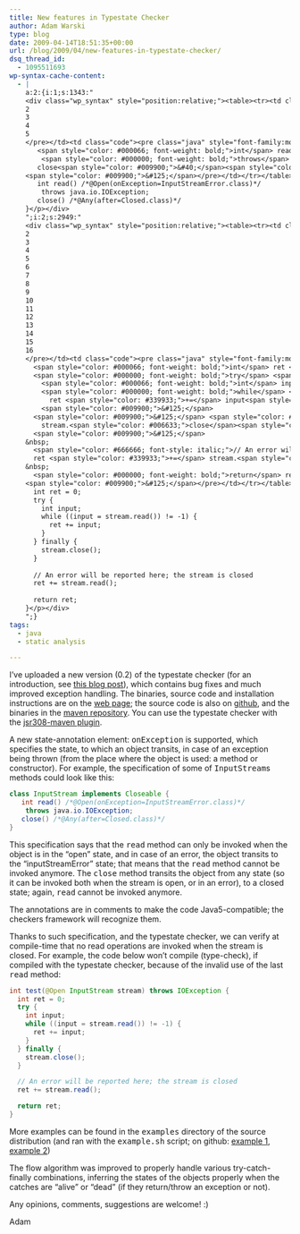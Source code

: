 ```yaml
---
title: New features in Typestate Checker
author: Adam Warski
type: blog
date: 2009-04-14T18:51:35+00:00
url: /blog/2009/04/new-features-in-typestate-checker/
dsq_thread_id:
  - 1095511693
wp-syntax-cache-content:
  - |
    a:2:{i:1;s:1343:"
    <div class="wp_syntax" style="position:relative;"><table><tr><td class="line_numbers"><pre>1
    2
    3
    4
    5
    </pre></td><td class="code"><pre class="java" style="font-family:monospace;"><span style="color: #000000; font-weight: bold;">class</span> <span style="color: #003399;">InputStream</span> <span style="color: #000000; font-weight: bold;">implements</span> Closeable <span style="color: #009900;">&#123;</span>
       <span style="color: #000066; font-weight: bold;">int</span> read<span style="color: #009900;">&#40;</span><span style="color: #009900;">&#41;</span> <span style="color: #666666; font-style: italic;">/*@Open(onException=InputStreamError.class)*/</span> 
        <span style="color: #000000; font-weight: bold;">throws</span> java.<span style="color: #006633;">io</span>.<span style="color: #003399;">IOException</span><span style="color: #339933;">;</span>
       close<span style="color: #009900;">&#40;</span><span style="color: #009900;">&#41;</span> <span style="color: #666666; font-style: italic;">/*@Any(after=Closed.class)*/</span>
    <span style="color: #009900;">&#125;</span></pre></td></tr></table><p class="theCode" style="display:none;">class InputStream implements Closeable {
       int read() /*@Open(onException=InputStreamError.class)*/ 
        throws java.io.IOException;
       close() /*@Any(after=Closed.class)*/
    }</p></div>
    ";i:2;s:2949:"
    <div class="wp_syntax" style="position:relative;"><table><tr><td class="line_numbers"><pre>1
    2
    3
    4
    5
    6
    7
    8
    9
    10
    11
    12
    13
    14
    15
    16
    </pre></td><td class="code"><pre class="java" style="font-family:monospace;"><span style="color: #000066; font-weight: bold;">int</span> test<span style="color: #009900;">&#40;</span>@Open <span style="color: #003399;">InputStream</span> stream<span style="color: #009900;">&#41;</span> <span style="color: #000000; font-weight: bold;">throws</span> <span style="color: #003399;">IOException</span> <span style="color: #009900;">&#123;</span>
      <span style="color: #000066; font-weight: bold;">int</span> ret <span style="color: #339933;">=</span> <span style="color: #cc66cc;">0</span><span style="color: #339933;">;</span>
      <span style="color: #000000; font-weight: bold;">try</span> <span style="color: #009900;">&#123;</span>
        <span style="color: #000066; font-weight: bold;">int</span> input<span style="color: #339933;">;</span>
        <span style="color: #000000; font-weight: bold;">while</span> <span style="color: #009900;">&#40;</span><span style="color: #009900;">&#40;</span>input <span style="color: #339933;">=</span> stream.<span style="color: #006633;">read</span><span style="color: #009900;">&#40;</span><span style="color: #009900;">&#41;</span><span style="color: #009900;">&#41;</span> <span style="color: #339933;">!=</span> <span style="color: #339933;">-</span><span style="color: #cc66cc;">1</span><span style="color: #009900;">&#41;</span> <span style="color: #009900;">&#123;</span>
          ret <span style="color: #339933;">+=</span> input<span style="color: #339933;">;</span>
        <span style="color: #009900;">&#125;</span>
      <span style="color: #009900;">&#125;</span> <span style="color: #000000; font-weight: bold;">finally</span> <span style="color: #009900;">&#123;</span>
        stream.<span style="color: #006633;">close</span><span style="color: #009900;">&#40;</span><span style="color: #009900;">&#41;</span><span style="color: #339933;">;</span>
      <span style="color: #009900;">&#125;</span>
    &nbsp;
      <span style="color: #666666; font-style: italic;">// An error will be reported here; the stream is closed</span>
      ret <span style="color: #339933;">+=</span> stream.<span style="color: #006633;">read</span><span style="color: #009900;">&#40;</span><span style="color: #009900;">&#41;</span><span style="color: #339933;">;</span>
    &nbsp;
      <span style="color: #000000; font-weight: bold;">return</span> ret<span style="color: #339933;">;</span>
    <span style="color: #009900;">&#125;</span></pre></td></tr></table><p class="theCode" style="display:none;">int test(@Open InputStream stream) throws IOException {
      int ret = 0;
      try {
        int input;
        while ((input = stream.read()) != -1) {
          ret += input;
        }
      } finally {
        stream.close();
      }
    
      // An error will be reported here; the stream is closed
      ret += stream.read();
    
      return ret;
    }</p></div>
    ";}
tags:
  - java
  - static analysis

---
```

I&#8217;ve uploaded a new version (0.2) of the typestate checker (for an introduction, see [this blog post][1]), which contains bug fixes and much improved exception handling. The binaries, source code and installation instructions are on the [web page][2]; the source code is also on [github][3], and the binaries in the [maven repository][4]. You can use the typestate checker with the [jsr308-maven plugin][5].

A new state-annotation element: <tt>onException</tt> is supported, which specifies the state, to which an object transits, in case of an exception being thrown (from the place where the object is used: a method or constructor). For example, the specification of some of <tt>InputStream</tt>s methods could look like this:
```java
class InputStream implements Closeable {
   int read() /*@Open(onException=InputStreamError.class)*/ 
    throws java.io.IOException;
   close() /*@Any(after=Closed.class)*/
}
```

This specification says that the <tt>read</tt> method can only be invoked when the object is in the &#8220;open&#8221; state, and in case of an error, the object transits to the &#8220;inputStreamError&#8221; state; that means that the <tt>read</tt> method cannot be invoked anymore. The <tt>close</tt> method transits the object from any state (so it can be invoked both when the stream is open, or in an error), to a closed state; again, <tt>read</tt> cannot be invoked anymore.

The annotations are in comments to make the code Java5-compatible; the checkers framework will recognize them.

Thanks to such specification, and the typestate checker, we can verify at compile-time that no read operations are invoked when the stream is closed. For example, the code below won&#8217;t compile (type-check), if compiled with the typestate checker, because of the invalid use of the last <tt>read</tt> method:
```java
int test(@Open InputStream stream) throws IOException {
  int ret = 0;
  try {
    int input;
    while ((input = stream.read()) != -1) {
      ret += input;
    }
  } finally {
    stream.close();
  }

  // An error will be reported here; the stream is closed
  ret += stream.read();

  return ret;
}
```

More examples can be found in the <tt>examples</tt> directory of the source distribution (and ran with the <tt>example.sh</tt> script; on github: [example 1][6], [example 2][7])

The flow algorithm was improved to properly handle various try-catch-finally combinations, inferring the states of the objects properly when the catches are &#8220;alive&#8221; or &#8220;dead&#8221; (if they return/throw an exception or not).

Any opinions, comments, suggestions are welcome! :)

Adam

 [1]: http://www.warski.org/blog/?p=37
 [2]: http://www.warski.org/typestate.html
 [3]: http://github.com/adamw/jsr308-typestate-checker/tree/master
 [4]: http://repository.mamut.net.pl/content/repositories/releases/mamut/net/pl/typestate-checker/0.2/
 [5]: http://www.warski.org/blog/?p=58
 [6]: http://github.com/adamw/jsr308-typestate-checker/blob/80894c97ce345bf833a7df6fb9079ec66d7f0c89/example/src/checkers/typestate/ioexample/Example1.java
 [7]: http://github.com/adamw/jsr308-typestate-checker/blob/80894c97ce345bf833a7df6fb9079ec66d7f0c89/example/src/checkers/typestate/ioexample/Example2.java
